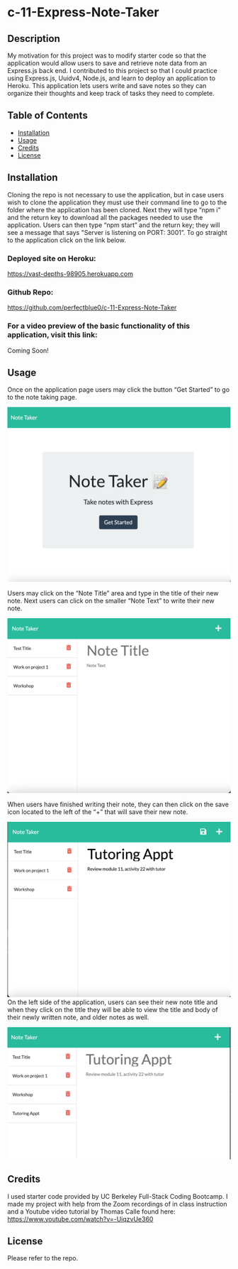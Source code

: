 # c-11-Express-Note-Taker

## Description

My motivation for this project was to modify starter code so that the application would allow users to save and retrieve note data from an Express.js back end. I contributed to this project so that I could practice using Express.js, Uuidv4, Node.js, and learn to deploy an application to Heroku. This application lets users write and save notes so they can organize their thoughts and keep track of tasks they need to complete.


## Table of Contents

- [Installation](#installation)
- [Usage](#usage)
- [Credits](#credits)
- [License](#license)

## Installation
Cloning the repo is not necessary to use the application, but in case users wish to clone the application they must use their command line to go to the folder where the application has been cloned. Next they will type “npm i” and the return key to download all the packages needed to use the application. Users can then type “npm start” and the return key; they will see a message that says "Server is listening on PORT: 3001”. To go straight to the application click on the link below.

### Deployed site on Heroku:  
https://vast-depths-98905.herokuapp.com
### Github Repo:  
https://github.com/perfectblue0/c-11-Express-Note-Taker 
### For a video preview of the basic functionality of this application, visit this link:
Coming Soon!

## Usage
Once on the application page users may click the button “Get Started” to go to the note taking page.  

![start-button](./public/assets/images/shot-1.png)  

Users may click on the “Note Title” area and type in the title of their new note. Next users can click on the smaller “Note Text” to write their new note.  

!['note example'](./public/assets/images/shot-2.png)  

When users have finished writing their note, they can then click on the save icon located to the left of the “+” that will save their new note.  

!['note example and save icon'](./public/assets/images/shot-3.png)   
On the left side of the application, users can see their new note title and when they click on the title they will be able to view the title and body of their newly written note, and older notes as well.  

!['view of new note when selected'](./public/assets/images/shot-5.png) 

## Credits
I used starter code provided by UC Berkeley Full-Stack Coding Bootcamp. I made my project with help from the Zoom recordings of in class instruction and a Youtube video tutorial by Thomas Calle found here: https://www.youtube.com/watch?v=-UiqzvUe360
## License
Please refer to the repo.

